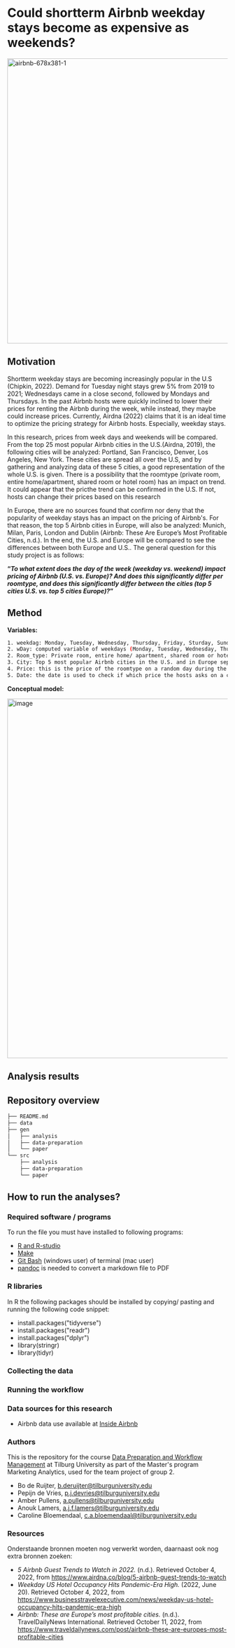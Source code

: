 
# Could shortterm Airbnb weekday stays become as expensive as weekends? 

<img width="650" alt="airbnb-678x381-1" src="https://user-images.githubusercontent.com/112823109/194288390-1e801324-f0dd-401a-a092-91ef73fe8cdb.png">

## Motivation
Shortterm weekday stays are becoming increasingly popular in the U.S (Chipkin, 2022). Demand for Tuesday night stays grew 5% from 2019 to 2021; Wednesdays came in a close second, followed by Mondays and Thursdays. In the past Airbnb hosts were quickly inclined to lower their prices for renting the Airbnb during the week, while instead, they maybe could increase prices. Currently, Airdna (2022) claims that it is an ideal time to optimize the pricing strategy for Airbnb hosts. Especially, weekday stays.

In this research, prices from week days and weekends will be compared. From the top 25 most popular Airbnb cities in the U.S.(Airdna, 2019), the following cities will be analyzed: Portland, San Francisco, Denver, Los Angeles, New York. These cities are spread all over the U.S, and by gathering and analyzing data of these 5 cities, a good representation of the whole U.S. is given. There is a possibility that the roomtype (private room, entire home/apartment, shared room or hotel room) has an impact on trend. It could appear that the pricthe trend can be confirmed in the U.S. If not, hosts can change their prices based on this research

In Europe, there are no sources found that confirm nor deny that the popularity of weekday stays has an impact on the pricing of Airbnb's. For that reason, the top 5 Airbnb cities in Europe, will also be analyzed: Munich, Milan, Paris, London and Dublin (Airbnb: These Are Europe’s Most Profitable Cities, n.d.). In the end, the U.S. and Europe will be compared to see the differences between both Europe and U.S.. The general question for this study project is as follows: 

**“*To what extent does the day of the week (weekday vs. weekend) impact pricing of Airbnb (U.S. vs. Europe)? And does this significantly differ per roomtype, and does this significantly differ between the cities (top 5 cities U.S. vs. top 5 cities Europe)?*”**


## Method
**Variables:**
```bash
1. weekdag: Monday, Tuesday, Wednesday, Thursday, Friday, Sturday, Sunday
2. wDay: computed variable of weekdays (Monday, Tuesday, Wednesday, Thursday, Sunday) vs. weekend (Friday, Saturday)
2. Room_type: Private room, entire home/ apartment, shared room or hotel
3. City: Top 5 most popular Airbnb cities in the U.S. and in Europe seperatly
4. Price: this is the price of the roomtype on a random day during the week or during the weekend
5. Date: the date is used to check if which price the hosts asks on a certain date
```
**Conceptual model:**

<img width="820" alt="image" src="https://user-images.githubusercontent.com/112823109/195271494-a0386fca-53c6-4273-8fbd-cc28217196a8.png">

## Analysis results

## Repository overview
```bash
├── README.md
├── data
├── gen
│   ├── analysis
│   ├── data-preparation
│   └── paper
└── src
    ├── analysis
    ├── data-preparation
    └── paper 
```
## How to run the analyses?

### Required software / programs 
To run the file you must have installed to following programs:
- [R and R-studio](https://tilburgsciencehub.com/building-blocks/configure-your-computer/statistics-and-computation/r/)
- [Make](https://tilburgsciencehub.com/building-blocks/configure-your-computer/automation-and-workflows/make/)
- [Git Bash](https://gitforwindows.org/) (windows user) of terminal (mac user)
- [pandoc](https://tilburgsciencehub.com/building-blocks/configure-your-computer/statistics-and-computation/pandoc/) is needed to convert a markdown file to PDF

### R libraries 
In R the following packages should be installed by copying/ pasting and running the following code snippet:
- install.packages("tidyverse")
- install.packages("readr")
- install.packages("dplyr")
- library(stringr)
- library(tidyr)

### Collecting the data


### Running the workflow

### Data sources for this research 
- Airbnb data use available at [Inside Airbnb](http://insideairbnb.com/get-the-data/)

### Authors
This is the repository for the course [Data Preparation and Workflow Management](https://dprep.hannesdatta.com/) at Tilburg University as part of the Master's program Marketing Analytics, used for the team project of group 2.

- Bo de Ruijter, b.deruijter@tilburguniversity.edu
- Pepijn de Vries, p.j.devries@tilburguniversity.edu
- Amber Pullens, a.pullens@tilburguniversity.edu
- Anouk Lamers, a.j.f.lamers@tilburguniversity.edu
- Caroline Bloemendaal, c.a.bloemendaal@tilburguniversity.edu

### Resources

Onderstaande bronnen moeten nog verwerkt worden, daarnaast ook nog extra bronnen zoeken: 
- *5 Airbnb Guest Trends to Watch in 2022.* (n.d.). Retrieved October 4, 2022, from https://www.airdna.co/blog/5-airbnb-guest-trends-to-watch
- *Weekday US Hotel Occupancy Hits Pandemic-Era High.* (2022, June 20). Retrieved October 4, 2022, from https://www.businesstravelexecutive.com/news/weekday-us-hotel-occupancy-hits-pandemic-era-high
- *Airbnb: These are Europe’s most profitable cities.* (n.d.). TravelDailyNews International. Retrieved October 11, 2022, from https://www.traveldailynews.com/post/airbnb-these-are-europes-most-profitable-cities
